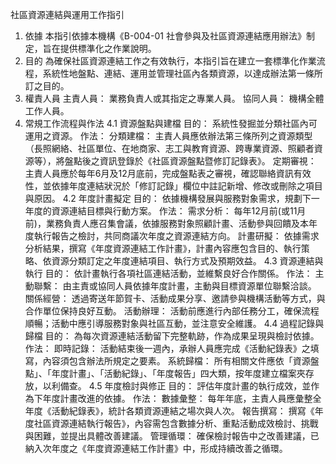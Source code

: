 社區資源連結與運用工作指引
1. 依據
本指引依據本機構《B-004-01 社會參與及社區資源連結應用辦法》制定，旨在提供標準化之作業說明。
2. 目的
為確保社區資源連結工作之有效執行，本指引旨在建立一套標準化作業流程，系統性地盤點、連結、運用並管理社區內各類資源，以達成辦法第一條所訂之目的。
3. 權責人員
主責人員： 業務負責人或其指定之專業人員。
協同人員： 機構全體工作人員。
4. 常規工作流程與作法
4.1 資源盤點與建檔
目的： 系統性發掘並分類社區內可運用之資源。
作法：
分類建檔： 主責人員應依辦法第三條所列之資源類型（長照網絡、社區單位、在地商家、志工與教育資源、跨專業資源、照顧者資源等），將盤點後之資訊登錄於《社區資源盤點暨修訂記錄表》。
定期審視： 主責人員應於每年6月及12月底前，完成盤點表之審視，確認聯絡資訊有效性，並依據年度連結狀況於「修訂記錄」欄位中註記新增、修改或刪除之項目與原因。
4.2 年度計畫擬定
目的： 依據機構發展與服務對象需求，規劃下一年度的資源連結目標與行動方案。
作法：
需求分析： 每年12月前(或11月前)，業務負責人應召集會議，依據服務對象照顧計畫、活動參與回饋及本年度執行報告之檢討，共同商議次年度之資源連結方向。
計畫研擬： 依據需求分析結果，撰寫《年度資源連結工作計畫》，計畫內容應包含目的、執行策略、依資源分類訂定之年度連結項目、執行方式及預期效益。
4.3 資源連結與執行
目的： 依計畫執行各項社區連結活動，並維繫良好合作關係。
作法：
主動聯繫： 由主責或協同人員依據年度計畫，主動與目標資源單位聯繫洽談。
關係經營： 透過寄送年節賀卡、活動成果分享、邀請參與機構活動等方式，與合作單位保持良好互動。
活動辦理： 活動前應進行內部任務分工，確保流程順暢；活動中應引導服務對象與社區互動，並注意安全維護。
4.4 過程記錄與歸檔
目的： 為每次資源連結活動留下完整軌跡，作為成果呈現與檢討依據。
作法：
即時記錄： 活動結束後一週內，承辦人員應完成《活動紀錄表》之填寫，內容須包含辦法所規定之要素。
系統歸檔： 所有相關文件應依「資源盤點」、「年度計畫」、「活動紀錄」、「年度報告」四大類，按年度建立檔案夾存放，以利備查。
4.5 年度檢討與修正
目的： 評估年度計畫的執行成效，並作為下年度計畫改進的依據。
作法：
數據彙整： 每年年底，主責人員應彙整全年度《活動紀錄表》，統計各類資源連結之場次與人次。
報告撰寫： 撰寫《年度社區資源連結執行報告》，內容需包含數據分析、重點活動成效檢討、挑戰與困難，並提出具體改善建議。
管理循環： 確保檢討報告中之改善建議，已納入次年度之《年度資源連結工作計畫》中，形成持續改善之循環。